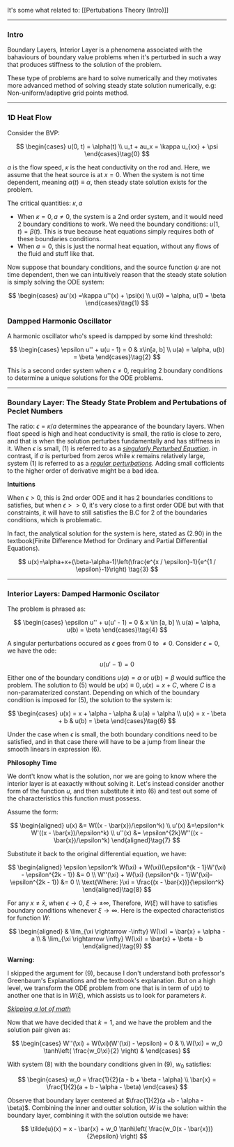 It's some what related to: [[Pertubations Theory (Intro)]]

---
### **Intro**

Boundary Layers, Interior Layer is a phenomena associated with the bahaviours of boundary value problems when it's perturbed in such a way that produces stiffness to the solution of the problem. 

These type of problems are hard to solve numerically and they motivates more advanced method of solving steady state solution numerically, e.g: Non-uniform/adaptive grid points method. 

---
### **1D Heat Flow**

Consider the BVP: 

$$
\begin{cases}
    u(0, t) = \alpha(t)
    \\
    u_t + au_x  = \kappa u_{xx} + \psi
\end{cases}\tag{0}
$$

$a$ is the flow speed, $\kappa$ is the heat conductivity on the rod and. Here, we assume that the heat source is at $x = 0$. When the system is not time dependent, meaning $\alpha(t)\equiv \alpha$, then steady state solution exists for the problem. 

The critical quantities: $\kappa, a$

* When $\kappa = 0, a\neq 0$, the system is a 2nd order system, and it would need 2 boundary conditions to work. We need the boundary conditions: $u(1, t) = \beta(t)$. This is true because heat equations simply requires both of these boundaries conditions. 
* When $a = 0$, this is just the normal heat equation, without any flows of the fluid and stuff like that. 

Now suppose that boundary conditions, and the source function $\psi$ are not time dependent, then we can intuitively reason that the steady state solution is simply solving the ODE system: 

$$
\begin{cases}
    au'(x) =\kappa u''(x) + \psi(x)
    \\
    u(0) = \alpha, u(1) = \beta
\end{cases}\tag{1}
$$


### **Dampped Harmonic Oscillator**

A harmonic oscillator who's speed is dampped by some kind threshold: 

$$
\begin{cases}
    \epsilon u'' + u(u - 1) = 0 & x\in[a, b]
    \\
    u(a) = \alpha, u(b) = \beta
\end{cases}\tag{2}
$$

This is a second order system when $\epsilon \neq 0$, requiring 2 boundary conditions to determine a unique solutions for the ODE problems. 


---
### **Boundary Layer: The Steady State Problem and Pertubations of Peclet Numbers**

The ratio: $\epsilon=\kappa/a$ determines the appearance of the boundary layers. When float speed is high and heat conductivity is small, the ratio is close to zero, and that is when the solution perturbes fundamentally and has stiffness in it. When $\epsilon$ is small, (1) is referred to as a <u>*singularly Perturbed Equation*</u>. in contrast, if $a$ is perturbed from zeros while $\kappa$ remains relatively large, system (1) is referred to as a <u>*regular perturbations*</u>. Adding small cofficients to the higher order of derivative might be a bad idea. 

**Intuitions**

When $\epsilon > 0$, this is 2nd order ODE and it has 2 boundaries conditions to satisfies, but when $\epsilon >> 0$, it's very close to a first order ODE but with that constraints, it will have to still satisfies the B.C for 2 of the boundaries conditions, which is problematic. 

In fact, the analytical solution for the system is here, stated as (2.90) in the textbook(Finite Difference Method for Ordinary and Partial Differential Equations). 

$$
    u(x)=\alpha+x+(\beta-\alpha-1)\left(\frac{e^{x / \epsilon}-1}{e^{1 / \epsilon}-1}\right) \tag{3}
$$


---
### **Interior Layers: Damped Harmonic Oscilator**

The problem is phrased as: 

$$
\begin{cases}
    \epsilon u'' + u(u' - 1) = 0 & x \in [a, b]
    \\
    u(a) = \alpha, u(b) = \beta
\end{cases}\tag{4}
$$

A singular perturbations occured as $\epsilon$ goes from $0$ to $\neq 0$. Consider $\epsilon = 0$, we have the ode: 

$$
u(u' - 1) = 0 \tag{5}
$$

Either one of the boundary conditions $u(a) = \alpha$ or $u(b) = \beta$ would suffice the problem. The solution to (5) would be $u(x) \equiv 0, u(x) = x +C$, where $C$ is a non-paramaterized constant. Depending on which of the boundary condition is imposed for (5), the solution to the system is: 

$$
\begin{cases}
    u(x) = x + \alpha - \alpha & u(a) = \alpha 
    \\
    u(x) = x - \beta + b & u(b) = \beta
\end{cases}\tag{6}
$$

Under the case when $\epsilon$ is small, the both boundary conditions need to be satisfied, and in that case there will have to be a jump from linear the smooth linears in expression (6). 

**Philosophy Time**

We dont't know what is the solution, nor we are going to know where the interior layer is at eaxactly without solving it. Let's instead consider another form of the function $u$, and then substitute it into (6) and test out some of the characteristics this function must possess. 

Assume the form: 

$$
\begin{aligned}
    u(x) &= W((x - \bar{x})/\epsilon^k) 
    \\
    u'(x) &=\epsilon^k W'((x - \bar{x})/\epsilon^k)
    \\
    u''(x) &= \epsilon^{2k}W''((x - \bar{x})/\epsilon^k)
\end{aligned}\tag{7}
$$

Substitute it back to the original differential equation, we have: 

$$
\begin{aligned}
    \epsilon \epsilon^k W(\xi) + W(\xi)(\epsilon^{k - 1}W'(\xi) - \epsilon^{2k - 1}) 
    &= 0
    \\
    W''(\xi) + W(\xi) (\epsilon^{k - 1}W'(\xi)- \epsilon^{2k - 1}) 
    &= 0
    \\
    \text{Where: }\xi = \frac{(x - \bar{x})}{\epsilon^k}
\end{aligned}\tag{8}
$$

For any $x \neq \bar{x}$, when $\epsilon \rightarrow 0$, $\xi \rightarrow \pm \infty$, Therefore, $W(\xi)$ will have to satisfies boundary conditions whenever $\xi \rightarrow \infty$. Here is the expected characteristics for function $W$: 

$$
\begin{aligned}
    & \lim_{\xi \rightarrow -\infty} W(\xi) = \bar{x} + \alpha - a
    \\
    &  \lim_{\xi \rightarrow \infty} W(\xi) = \bar{x} + \beta - b
\end{aligned}\tag{9}
$$

**Warning:** 

I skipped the argument for (9), because I don't understand both professor's Greenbaum's Explanations and the textbook's explanation. But on a high level, we transform the ODE problem from one that is in term of $u(x)$ to another one that is in $W(\xi)$, which assists us to look for parameters $k$. 

<u><i>Skipping a lot of math</i></u>

Now that we have decided that $k = 1$, and we have the problem and the solution pair given as: 

$$
\begin{cases}
    W''(\xi) + W(\xi)(W'(\xi) - \epsilon) = 0 & 
    \\
    W(\xi) = w_0 \tanh\left(
        \frac{w_0\xi}{2}
    \right) & 
\end{cases}
$$

With system (8) with the boundary conditions given in (9), $w_0$ satisfies: 

$$
\begin{cases}
w_0 = \frac{1}{2}(a - b + \beta - \alpha)
\\
\bar{x} = \frac{1}{2}(a + b - \alpha - \beta)    
\end{cases}
$$

Observe that boundary layer centered at $\frac{1}{2}(a +b - \alpha - \beta)$. Combining the inner and outter solution, $W$ is the solution within the boundary layer, combining it with the solution outside we have: 

$$
\tilde{u}(x) = x - \bar{x}  + w_0 \tanh\left(
    \frac{w_0(x - \bar{x})}{2\epsilon}
\right)
$$




